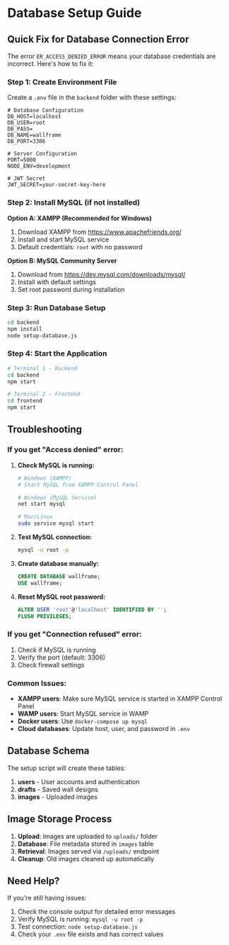 # Database Setup Guide

## Quick Fix for Database Connection Error

The error `ER_ACCESS_DENIED_ERROR` means your database credentials are incorrect. Here's how to fix it:

### Step 1: Create Environment File

Create a `.env` file in the `backend` folder with these settings:

```env
# Database Configuration
DB_HOST=localhost
DB_USER=root
DB_PASS=
DB_NAME=wallframe
DB_PORT=3306

# Server Configuration
PORT=5000
NODE_ENV=development

# JWT Secret
JWT_SECRET=your-secret-key-here
```

### Step 2: Install MySQL (if not installed)

**Option A: XAMPP (Recommended for Windows)**
1. Download XAMPP from https://www.apachefriends.org/
2. Install and start MySQL service
3. Default credentials: `root` with no password

**Option B: MySQL Community Server**
1. Download from https://dev.mysql.com/downloads/mysql/
2. Install with default settings
3. Set root password during installation

### Step 3: Run Database Setup

```bash
cd backend
npm install
node setup-database.js
```

### Step 4: Start the Application

```bash
# Terminal 1 - Backend
cd backend
npm start

# Terminal 2 - Frontend  
cd frontend
npm start
```

## Troubleshooting

### If you get "Access denied" error:

1. **Check MySQL is running:**
   ```bash
   # Windows (XAMPP)
   # Start MySQL from XAMPP Control Panel
   
   # Windows (MySQL Service)
   net start mysql
   
   # Mac/Linux
   sudo service mysql start
   ```

2. **Test MySQL connection:**
   ```bash
   mysql -u root -p
   ```

3. **Create database manually:**
   ```sql
   CREATE DATABASE wallframe;
   USE wallframe;
   ```

4. **Reset MySQL root password:**
   ```sql
   ALTER USER 'root'@'localhost' IDENTIFIED BY '';
   FLUSH PRIVILEGES;
   ```

### If you get "Connection refused" error:

1. Check if MySQL is running
2. Verify the port (default: 3306)
3. Check firewall settings

### Common Issues:

- **XAMPP users**: Make sure MySQL service is started in XAMPP Control Panel
- **WAMP users**: Start MySQL service in WAMP
- **Docker users**: Use `docker-compose up mysql`
- **Cloud databases**: Update host, user, and password in `.env`

## Database Schema

The setup script will create these tables:

1. **users** - User accounts and authentication
2. **drafts** - Saved wall designs
3. **images** - Uploaded images

## Image Storage Process

1. **Upload**: Images are uploaded to `uploads/` folder
2. **Database**: File metadata stored in `images` table
3. **Retrieval**: Images served via `/uploads/` endpoint
4. **Cleanup**: Old images cleaned up automatically

## Need Help?

If you're still having issues:

1. Check the console output for detailed error messages
2. Verify MySQL is running: `mysql -u root -p`
3. Test connection: `node setup-database.js`
4. Check your `.env` file exists and has correct values 